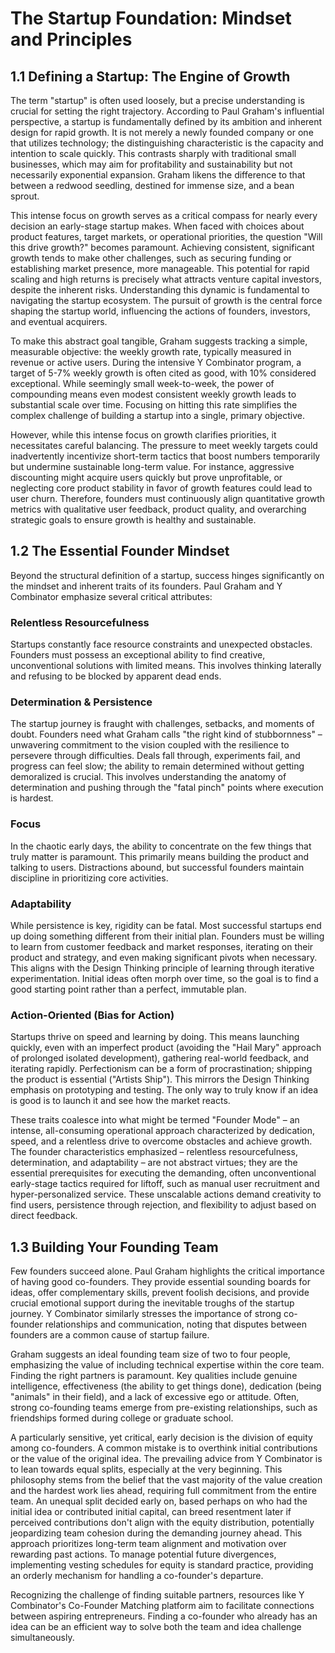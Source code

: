 # The Startup Foundation: Mindset and Principles

## 1.1 Defining a Startup: The Engine of Growth

The term "startup" is often used loosely, but a precise understanding is crucial for setting the right trajectory. According to Paul Graham's influential perspective, a startup is fundamentally defined by its ambition and inherent design for rapid growth. It is not merely a newly founded company or one that utilizes technology; the distinguishing characteristic is the capacity and intention to scale quickly. This contrasts sharply with traditional small businesses, which may aim for profitability and sustainability but not necessarily exponential expansion. Graham likens the difference to that between a redwood seedling, destined for immense size, and a bean sprout.

This intense focus on growth serves as a critical compass for nearly every decision an early-stage startup makes. When faced with choices about product features, target markets, or operational priorities, the question "Will this drive growth?" becomes paramount. Achieving consistent, significant growth tends to make other challenges, such as securing funding or establishing market presence, more manageable. This potential for rapid scaling and high returns is precisely what attracts venture capital investors, despite the inherent risks. Understanding this dynamic is fundamental to navigating the startup ecosystem. The pursuit of growth is the central force shaping the startup world, influencing the actions of founders, investors, and eventual acquirers.

To make this abstract goal tangible, Graham suggests tracking a simple, measurable objective: the weekly growth rate, typically measured in revenue or active users. During the intensive Y Combinator program, a target of 5-7% weekly growth is often cited as good, with 10% considered exceptional. While seemingly small week-to-week, the power of compounding means even modest consistent weekly growth leads to substantial scale over time. Focusing on hitting this rate simplifies the complex challenge of building a startup into a single, primary objective.

However, while this intense focus on growth clarifies priorities, it necessitates careful balancing. The pressure to meet weekly targets could inadvertently incentivize short-term tactics that boost numbers temporarily but undermine sustainable long-term value. For instance, aggressive discounting might acquire users quickly but prove unprofitable, or neglecting core product stability in favor of growth features could lead to user churn. Therefore, founders must continuously align quantitative growth metrics with qualitative user feedback, product quality, and overarching strategic goals to ensure growth is healthy and sustainable.

## 1.2 The Essential Founder Mindset

Beyond the structural definition of a startup, success hinges significantly on the mindset and inherent traits of its founders. Paul Graham and Y Combinator emphasize several critical attributes:

### Relentless Resourcefulness

Startups constantly face resource constraints and unexpected obstacles. Founders must possess an exceptional ability to find creative, unconventional solutions with limited means. This involves thinking laterally and refusing to be blocked by apparent dead ends.

### Determination & Persistence

The startup journey is fraught with challenges, setbacks, and moments of doubt. Founders need what Graham calls "the right kind of stubbornness" – unwavering commitment to the vision coupled with the resilience to persevere through difficulties. Deals fall through, experiments fail, and progress can feel slow; the ability to remain determined without getting demoralized is crucial. This involves understanding the anatomy of determination and pushing through the "fatal pinch" points where execution is hardest.

### Focus

In the chaotic early days, the ability to concentrate on the few things that truly matter is paramount. This primarily means building the product and talking to users. Distractions abound, but successful founders maintain discipline in prioritizing core activities.

### Adaptability

While persistence is key, rigidity can be fatal. Most successful startups end up doing something different from their initial plan. Founders must be willing to learn from customer feedback and market responses, iterating on their product and strategy, and even making significant pivots when necessary. This aligns with the Design Thinking principle of learning through iterative experimentation. Initial ideas often morph over time, so the goal is to find a good starting point rather than a perfect, immutable plan.

### Action-Oriented (Bias for Action)

Startups thrive on speed and learning by doing. This means launching quickly, even with an imperfect product (avoiding the "Hail Mary" approach of prolonged isolated development), gathering real-world feedback, and iterating rapidly. Perfectionism can be a form of procrastination; shipping the product is essential ("Artists Ship"). This mirrors the Design Thinking emphasis on prototyping and testing. The only way to truly know if an idea is good is to launch it and see how the market reacts.

These traits coalesce into what might be termed "Founder Mode" – an intense, all-consuming operational approach characterized by dedication, speed, and a relentless drive to overcome obstacles and achieve growth. The founder characteristics emphasized – relentless resourcefulness, determination, and adaptability – are not abstract virtues; they are the essential prerequisites for executing the demanding, often unconventional early-stage tactics required for liftoff, such as manual user recruitment and hyper-personalized service. These unscalable actions demand creativity to find users, persistence through rejection, and flexibility to adjust based on direct feedback.

## 1.3 Building Your Founding Team

Few founders succeed alone. Paul Graham highlights the critical importance of having good co-founders. They provide essential sounding boards for ideas, offer complementary skills, prevent foolish decisions, and provide crucial emotional support during the inevitable troughs of the startup journey. Y Combinator similarly stresses the importance of strong co-founder relationships and communication, noting that disputes between founders are a common cause of startup failure.

Graham suggests an ideal founding team size of two to four people, emphasizing the value of including technical expertise within the core team. Finding the right partners is paramount. Key qualities include genuine intelligence, effectiveness (the ability to get things done), dedication (being "animals" in their field), and a lack of excessive ego or attitude. Often, strong co-founding teams emerge from pre-existing relationships, such as friendships formed during college or graduate school.

A particularly sensitive, yet critical, early decision is the division of equity among co-founders. A common mistake is to overthink initial contributions or the value of the original idea. The prevailing advice from Y Combinator is to lean towards equal splits, especially at the very beginning. This philosophy stems from the belief that the vast majority of the value creation and the hardest work lies ahead, requiring full commitment from the entire team. An unequal split decided early on, based perhaps on who had the initial idea or contributed initial capital, can breed resentment later if perceived contributions don't align with the equity distribution, potentially jeopardizing team cohesion during the demanding journey ahead. This approach prioritizes long-term team alignment and motivation over rewarding past actions. To manage potential future divergences, implementing vesting schedules for equity is standard practice, providing an orderly mechanism for handling a co-founder's departure.

Recognizing the challenge of finding suitable partners, resources like Y Combinator's Co-Founder Matching platform aim to facilitate connections between aspiring entrepreneurs. Finding a co-founder who already has an idea can be an efficient way to solve both the team and idea challenge simultaneously.
